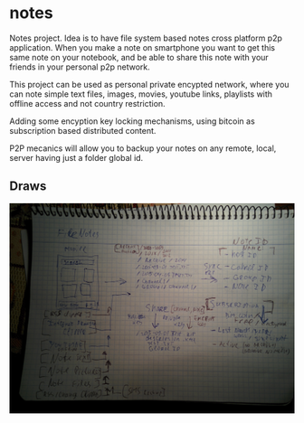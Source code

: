 # notes

Notes project. Idea is to have file system based notes cross platform p2p application. When you make a note on smartphone you want to get this same note on your notebook, and be able to share this note with your friends in your personal p2p network.

This project can be used as personal private encypted network, where you can note simple text files, images, movies, youtube links, playlists with offline access and not country restriction.

Adding some encyption key locking mechanisms, using bitcoin as subscription based distributed content.

P2P mecanics will allow you to backup your notes on any remote, local, server having just a folder global id.

## Draws

![main](/docs/IMG_20160103_163954.jpg)

